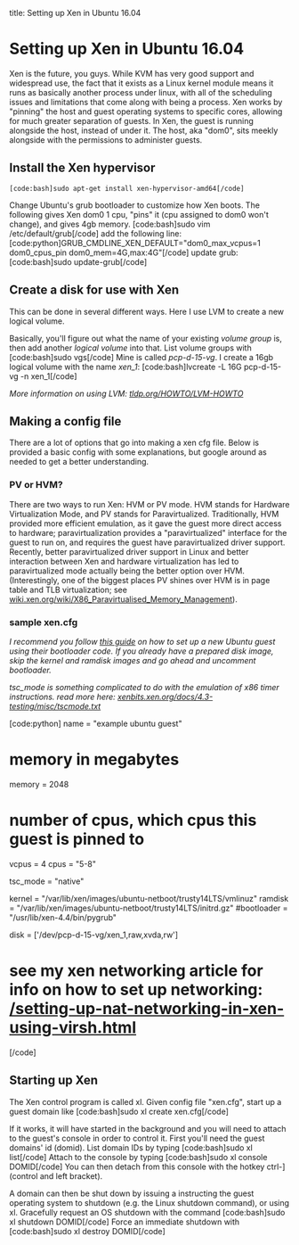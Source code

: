 title: Setting up Xen in Ubuntu 16.04

# Setting up Xen in Ubuntu 16.04

Xen is the future, you guys. While KVM has very good support and widespread use, the fact that it exists as a Linux kernel module means it runs as basically another process under linux, with all of the scheduling issues and limitations that come along with being a process. Xen works by "pinning" the host and guest operating systems to specific cores, allowing for much greater separation of guests. In Xen, the guest is running alongside the host, instead of under it. The host, aka "dom0", sits meekly alongside with the permissions to administer guests.

## Install the Xen hypervisor
	[code:bash]sudo apt-get install xen-hypervisor-amd64[/code]
Change Ubuntu's grub bootloader to customize how Xen boots. The following gives Xen dom0 1 cpu, "pins" it (cpu assigned to dom0 won't change), and gives 4gb memory.
	[code:bash]sudo vim /etc/default/grub[/code]
add the following line:
	[code:python]GRUB_CMDLINE_XEN_DEFAULT="dom0_max_vcpus=1 dom0_cpus_pin dom0_mem=4G,max:4G"[/code]
update grub:
	[code:bash]sudo update-grub[/code]

## Create a disk for use with Xen
This can be done in several different ways. Here I use LVM to create a new logical volume.

Basically, you'll figure out what the name of your existing *volume group* is, then add another *logical volume* into that.
List volume groups with
	[code:bash]sudo vgs[/code]
Mine is called *pcp-d-15-vg*. I create a 16gb logical volume with the name *xen_1*:
	[code:bash]lvcreate -L 16G pcp-d-15-vg -n xen_1[/code]

*More information on using LVM: [tldp.org/HOWTO/LVM-HOWTO](http://tldp.org/HOWTO/LVM-HOWTO/)*

## Making a config file
There are a lot of options that go into making a xen cfg file. Below is provided a basic config with some explanations, but google around as needed to get a better understanding.

### PV or HVM?
There are two ways to run Xen: HVM or PV mode. HVM stands for Hardware Virtualization Mode, and PV stands for Paravirtualized. Traditionally, HVM provided more efficient emulation, as it gave the guest more direct access to hardware; paravirtualization provides a "paravirtualized" interface for the guest to run on, and requires the guest have paravirtualized driver support. Recently, better paravirtualized driver support in Linux and better interaction between Xen and hardware virtualization has led to paravirtualized mode actually being the better option over HVM. (Interestingly, one of the biggest places PV shines over HVM is in page table and TLB virtualization; see [wiki.xen.org/wiki/X86_Paravirtualised_Memory_Management](https://wiki.xen.org/wiki/X86_Paravirtualised_Memory_Management)).

### sample xen.cfg
*I recommend you follow [this guide](https://help.ubuntu.com/community/Xen) on how to set up a new Ubuntu guest using their bootloader code. If you already have a prepared disk image, skip the kernel and ramdisk images and go ahead and uncomment bootloader.*

*tsc_mode is something complicated to do with the emulation of x86 timer instructions. read more here: [xenbits.xen.org/docs/4.3-testing/misc/tscmode.txt](https://xenbits.xen.org/docs/4.3-testing/misc/tscmode.txt)*

[code:python]
name = "example ubuntu guest"
# memory in megabytes
memory = 2048
# number of cpus, which cpus this guest is pinned to
vcpus = 4
cpus = "5-8"

tsc_mode = "native"

kernel = "/var/lib/xen/images/ubuntu-netboot/trusty14LTS/vmlinuz"
ramdisk = "/var/lib/xen/images/ubuntu-netboot/trusty14LTS/initrd.gz"
#bootloader = "/usr/lib/xen-4.4/bin/pygrub"

disk = ['/dev/pcp-d-15-vg/xen_1,raw,xvda,rw']

# see my xen networking article for info on how to set up networking: [/setting-up-nat-networking-in-xen-using-virsh.html](setting-up-nat-networking-in-xen-using-virsh.html)
[/code]

## Starting up Xen
The Xen control program is called xl. Given config file "xen.cfg", start up a guest domain like
	[code:bash]sudo xl create xen.cfg[/code]

If it works, it will have started in the background and you will need to attach to the guest's console in order to control it. 
First you'll need the guest domains' id (domid). List domain IDs by typing
	[code:bash]sudo xl list[/code]
Attach to the console by typing
	[code:bash]sudo xl console DOMID[/code]
You can then detach from this console with the hotkey ctrl-] (control and left bracket).

A domain can then be shut down by issuing a instructing the guest operating system to shutdown (e.g. the Linux shutdown command), or using xl.
Gracefully request an OS shutdown with the command
	[code:bash]sudo xl shutdown DOMID[/code]
Force an immediate shutdown with
	[code:bash]sudo xl destroy DOMID[/code]
